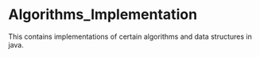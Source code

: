 # Algorithms_Implementation

This contains implementations of certain algorithms and data structures in java.

